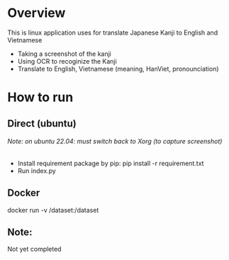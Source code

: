 # Overview 
This is linux application uses for translate Japanese Kanji to English and Vietnamese
- Taking a screenshot of the kanji
- Using OCR to recoginize the Kanji 
- Translate to English, Vietnamese (meaning, HanViet, pronounciation)
# How to run

## Direct (ubuntu)
###### Note: on ubuntu 22.04: must switch back to Xorg (to capture screenshot)
- Install requirement package by pip: pip install -r requirement.txt
- Run index.py
## Docker
docker run -v /dataset:/dataset


## Note: 
Not yet completed